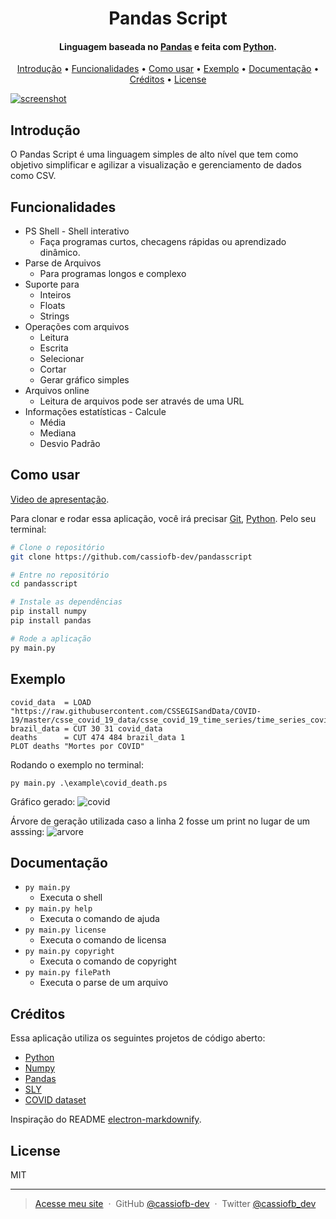 <h1 align="center">
  Pandas Script
</h1>

<h4 align="center">Linguagem baseada no <a href="https://pandas.pydata.org/">Pandas</a> e feita com <a href="https://www.python.org/">Python</a>.</h4>

<p align="center">
  <a href="#introdução">Introdução</a> •
  <a href="#funcionalidades">Funcionalidades</a> •
  <a href="#como-usar">Como usar</a> •
  <a href="#exemplo">Exemplo</a> •
  <a href="#documentação">Documentação</a> •
  <a href="#créditos">Créditos</a> •
  <a href="#license">License</a>
</p>

[![screenshot](https://i.imgur.com/nWrDkmN.png)](https://www.youtube.com/watch?v=JWDCLF0NqS8)

## Introdução
O Pandas Script é uma linguagem simples de alto nível que tem como objetivo simplificar e agilizar a visualização e gerenciamento de dados como CSV.

## Funcionalidades

* PS Shell - Shell interativo
  - Faça programas curtos, checagens rápidas ou aprendizado dinâmico.
* Parse de Arquivos
  - Para programas longos e complexo
* Suporte para
  - Inteiros
  - Floats
  - Strings
* Operações com arquivos
  - Leitura
  - Escrita
  - Selecionar
  - Cortar
  - Gerar gráfico simples
* Arquivos online
  - Leitura de arquivos pode ser através de uma URL
* Informações estatísticas - Calcule
  - Média
  - Mediana
  - Desvio Padrão

## Como usar

[Video de apresentação](https://www.youtube.com/watch?v=JWDCLF0NqS8).

Para clonar e rodar essa aplicação, você irá precisar [Git](https://git-scm.com), [Python](https://www.python.org/). Pelo seu terminal:

```bash
# Clone o repositório
git clone https://github.com/cassiofb-dev/pandasscript

# Entre no repositório
cd pandasscript

# Instale as dependências
pip install numpy
pip install pandas

# Rode a aplicação
py main.py
```

## Exemplo
```
covid_data  = LOAD "https://raw.githubusercontent.com/CSSEGISandData/COVID-19/master/csse_covid_19_data/csse_covid_19_time_series/time_series_covid19_deaths_global.csv"
brazil_data = CUT 30 31 covid_data
deaths      = CUT 474 484 brazil_data 1
PLOT deaths "Mortes por COVID"
```

Rodando o exemplo no terminal:
```
py main.py .\example\covid_death.ps
```

Gráfico gerado:
![covid](https://i.imgur.com/455rc7J.png)

Árvore de geração utilizada caso a linha 2 fosse um print no lugar de um asssing:
![arvore](https://i.imgur.com/3q7fWa5.png)

## Documentação

- ``py main.py``
  - Executa o shell
- ``py main.py help``
  - Executa o comando de ajuda
- ``py main.py license``
  - Executa o comando de licensa
- ``py main.py copyright``
  - Executa o comando de copyright
- ``py main.py filePath``
  - Executa o parse de um arquivo

## Créditos

Essa aplicação utiliza os seguintes projetos de código aberto:

- [Python](https://www.python.org/)
- [Numpy](https://numpy.org/)
- [Pandas](https://pandas.pydata.org/)
- [SLY](https://github.com/dabeaz/sly)
- [COVID dataset](https://github.com/CSSEGISandData/COVID-19)

Inspiração do README [electron-markdownify](https://github.com/amitmerchant1990/electron-markdownify).

## License

MIT

---

> [Acesse meu site](https://cassiofernando.netlify.app/) &nbsp;&middot;&nbsp;
> GitHub [@cassiofb-dev](https://github.com/cassiofb-dev) &nbsp;&middot;&nbsp;
> Twitter [@cassiofb_dev](https://twitter.com/cassiofb_dev)
